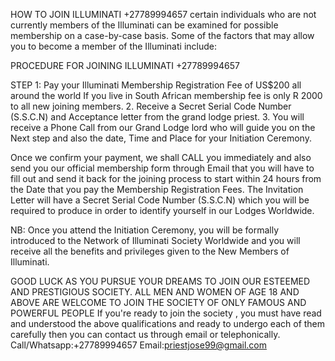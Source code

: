 HOW TO JOIN ILLUMINATI +27789994657
certain individuals who are not currently members of the Illuminati can be examined for possible membership on a case-by-case basis. Some of the factors that may allow you to become a member of the Illuminati include:

PROCEDURE FOR JOINING ILLUMINATI +27789994657

STEP 1:
Pay your Illuminati Membership Registration Fee of US$200 all around the world
If you live in South African membership fee is only R 2000 to all new joining members.
2. Receive a Secret Serial Code Number (S.S.C.N) and Acceptance letter from the grand lodge priest.
3. You will receive a Phone Call from our Grand Lodge lord who will guide you on the Next step and also the date, Time and Place for your Initiation Ceremony.

Once we confirm your payment, we shall CALL you immediately and also send you our official membership form through Email that you will have to fill out and send it back for the joining process to start within 24 hours from the Date that you pay the Membership Registration Fees. The Invitation Letter will have a Secret Serial Code Number (S.S.C.N) which you will be required to produce in order to identify yourself in our Lodges Worldwide.

NB: Once you attend the Initiation Ceremony, you will be formally introduced to the Network of Illuminati Society Worldwide and you will receive all the benefits and privileges given to the New Members of Illuminati.

GOOD LUCK AS YOU PURSUE YOUR DREAMS TO JOIN OUR ESTEEMED AND PRESTIGIOUS SOCIETY.
ALL MEN AND WOMEN OF AGE 18 AND ABOVE ARE WELCOME TO JOIN THE SOCIETY OF ONLY FAMOUS AND POWERFUL PEOPLE
If you're ready to join the society , you must have read and understood the above qualifications and ready to undergo each of them carefully then you can contact us through email or telephonically.
Call/Whatsapp:+27789994657
Email:priestjose99@gmail.com
